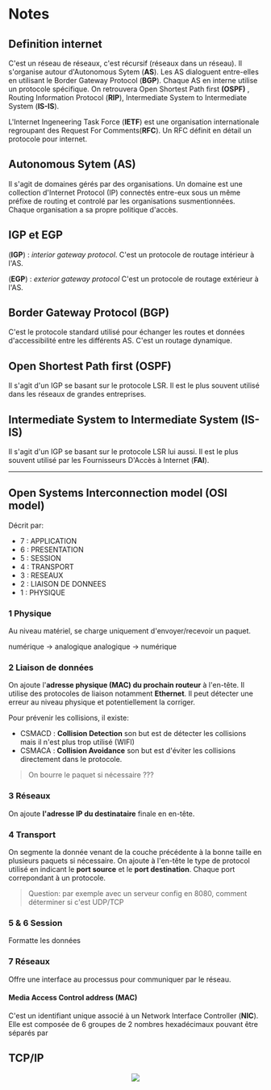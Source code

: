 # Notes

## Definition internet

C'est un réseau de réseaux, c'est récursif (réseaux dans un réseau). Il s'organise autour d'Autonomous Sytem (**AS**). Les AS dialoguent entre-elles en utilisant le Border Gateway Protocol (**BGP**). Chaque AS en interne utilise un protocole spécifique.
On retrouvera Open Shortest Path first **(OSPF)** , Routing Information Protocol (**RIP**), Intermediate System to Intermediate System (**IS-IS**).

L'Internet Ingeneering Task Force (**IETF**) est une organisation internationale regroupant des Request For Comments(**RFC**). Un RFC définit en détail un protocole pour internet.

## Autonomous Sytem (AS)

Il s'agit de domaines gérés par des organisations. Un domaine est une collection d'Internet Protocol (IP) connectés entre-eux sous un même préfixe de routing et controlé par les organisations susmentionnées. Chaque organisation a sa propre politique d'accès.

## IGP et EGP

(**IGP**) : *interior gateway protocol*.
C'est un protocole de routage intérieur à l'AS.

(**EGP**) : *exterior gateway protocol*
C'est un protocole de routage extérieur à l'AS.

## Border Gateway Protocol (BGP)

C'est le protocole standard utilisé pour échanger les routes et données d'accessibilité entre les différents AS. C'est un routage dynamique.

## Open Shortest Path first (OSPF)

Il s'agit d'un IGP se basant sur le protocole LSR. Il est le plus souvent utilisé dans les réseaux de grandes entreprises.

## Intermediate System to Intermediate System  (IS-IS)

Il s'agit d'un IGP se basant sur le protocole LSR lui aussi. Il est le plus souvent utilisé par les Fournisseurs D'Accès à Internet (**FAI**).

---

##  Open Systems Interconnection model (OSI model)

Décrit par:
<ul>
  <li>7 : APPLICATION</li>
  <li>6 : PRESENTATION</li>
  <li>5 : SESSION</li>
  <li>4 : TRANSPORT</li>
  <li>3 : RESEAUX</li>
  <li>2 : LIAISON DE DONNEES</li>
  <li>1 : PHYSIQUE</li>
</ul>

### 1 Physique

Au niveau matériel, se charge uniquement d'envoyer/recevoir un paquet. 

numérique → analogique
analogique → numérique

### 2 Liaison de données

On ajoute l'**adresse physique (MAC) du prochain routeur** à l'en-tête. Il utilise des protocoles de liaison notamment **Ethernet**. Il peut détecter une erreur au niveau physique et potentiellement la corriger.

Pour prévenir les collisions, il existe:

- CSMACD : **Collision Detection** son but est de détecter les collisions mais il n'est plus trop utilisé (WIFI)
- CSMACA : **Collision Avoidance** son but est d'éviter les collisions directement dans le protocole.

> On bourre le paquet si nécessaire ???

### 3 Réseaux

On ajoute **l'adresse IP du destinataire** finale en en-tête.

### 4 Transport

On segmente la donnée venant de la couche précédente à la bonne taille en plusieurs paquets si nécessaire.
On ajoute à l'en-tête le type de protocol utilisé en indicant le **port source** et le **port destination**. Chaque port correpondant à un protocole.

> Question: par exemple avec un serveur config en 8080, comment déterminer si c'est UDP/TCP

### 5 & 6 Session

Formatte les données

### 7 Réseaux

Offre une interface au processus pour communiquer par le réseau.

#### Media Access Control address (MAC)

C'est un identifiant unique associé à un Network Interface Controller (**NIC**).
Elle est composée de 6 groupes de 2 nombres hexadécimaux pouvant être séparés par

## TCP/IP

<div style="text-align:center"><img src="../administration_des_reseaux/assets/tcp_ip.png"/>
</div>

